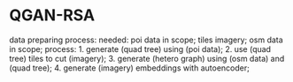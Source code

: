 # QGAN-RSA

data preparing process:
    needed:
        poi data in scope;
        tiles imagery;
        osm data in scope;
    process:
        1. generate (quad tree) using (poi data);
        2. use (quad tree) tiles to cut (imagery);
        3. generate (hetero graph) using (osm data) and (quad tree);
        4. generate (imagery) embeddings with autoencoder;
